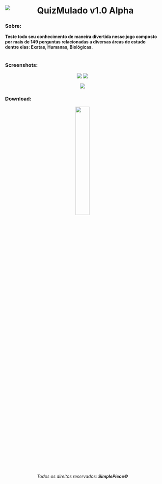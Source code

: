 <div align="center"> 
  <div> <a href="url">
    <img src= "https://lh3.googleusercontent.com/waRslVNu3NbXAa7j_9nr1hsPy-RyabwwXANfrt00bpGG1TNDc5Tr3G0NVCpdVSzpkG706na5yd4=s180" 
     align="left"></a> </div>
  <div> <h1 vertical-align: text-top><strong>QuizMulado v1.0 Alpha<strong></h1> </div>
</div>
 
<h3>Sobre:</h3> 
<b>Teste todo seu conhecimento de maneira divertida nesse jogo composto por mais de 149 perguntas 
relacionadas a diversas áreas de estudo dentre elas: Exatas, Humanas, Biológicas.</b>
<br></br>
<h3><strong>Screenshots:</h3>

<div align="center"> 
 
 <img src="https://lh3.googleusercontent.com/ZUpoYxZHmVP89Mx-hs6t42faQQhVbOP5GU6HkDP4TPgR5YKGoVxF-gVLVTv2gTRrllp0tVLb30Y=s350"/> <img src="https://lh3.googleusercontent.com/aYJx4fwedbZS8X1u9f3ZGARtJh-2kGMv3Pt3Yhg6YTFvYR8W3i7YClSRG3WcrQduw47x4TsLnP4=s350"/> <p align="center"><img src= "https://lh3.googleusercontent.com/KVhvTlxTKEE3LE0J_8lFG9k2GInwZW8L703gfkXI0cA_IsuwPQAW5K8qfQT-21MEVW59mpB38CE=s450" /> </p>

</div>

<h3><strong>Download:</h3>

<div align="center"> 

<div>

<div style=”width:50%”><a href="https://play.google.com/store/apps/details?id=com.SimplePiece.QuizMulado"><img src=
"https://play.google.com/intl/en_us/badges/images/generic/en_badge_web_generic.png" 
 width="30%" height="30%" href></a></div>
</div>

<div align="center"> 
  <h6>Todos os direitos reservados: <b>SimplePiece<b>©</h6>
</div>

